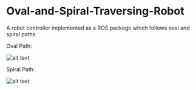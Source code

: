 # Oval-and-Spiral-Traversing-Robot
A robot controller implemented as a ROS package which follows oval and spiral paths

Oval Path:

![alt text](https://github.com/matinaghaei/Oval-and-Spiral-Travesrsing-Robot/blob/main/oval%20path.png?raw=true)


Spiral Path:

![alt text](https://github.com/matinaghaei/Oval-and-Spiral-Travesrsing-Robot/blob/main/spiral%20path.png?raw=true)
